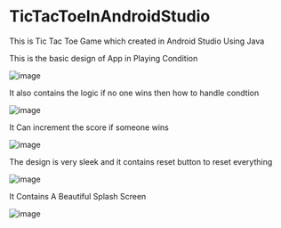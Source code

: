 # TicTacToeInAndroidStudio
This is Tic Tac Toe Game which created in Android Studio Using Java

This is the basic design of App in Playing Condition


![image](https://user-images.githubusercontent.com/64765400/111019763-1d8b9a80-8376-11eb-86ea-99869b8229a4.png)



It also contains the logic if no one wins then how to handle condtion

![image](https://user-images.githubusercontent.com/64765400/111019765-21b7b800-8376-11eb-9ea7-a549924877b5.png)

It Can increment the score if someone wins

![image](https://user-images.githubusercontent.com/64765400/111019769-254b3f00-8376-11eb-8c1f-6583d13ab194.png)



The design is very sleek and it contains reset button to reset everything

![image](https://user-images.githubusercontent.com/64765400/111019781-29775c80-8376-11eb-9fe3-53e21ed89e5e.png)



It Contains A Beautiful Splash Screen

![image](https://user-images.githubusercontent.com/64765400/111019784-2da37a00-8376-11eb-9077-265724237a1d.png)

